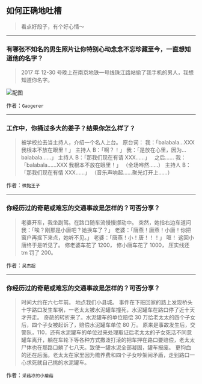 ## 如何正确地吐槽

> 看点好段子，有个好心情～


 
---

### 有哪张不知名的男生照片让你特别心动念念不忘珍藏至今，一直想知道他的名字？

> 2017 年 12-30 号晚上在南京地铁一号线珠江路站偷了我手机的男人，我想知道你名字。



![配图](http://pic2.zhimg.com/70/v2-98a7a3b3918fd3db405b87e5aca85141_b.jpg)


作者：`Gaogerer`

---

### 工作中，你捅过多大的娄子？结果你怎么样了？

> 被学校拉去当主持人，介绍一个名人上台。
> 原台词：
> 我：「balabala…XXX 我根本不放在眼里！」
> 主持人 B：「啊？！」
> 我：「是放在心里，因为…balabala……」
> 主持人 B：「那我们现在有请 XXX……」
>  
> 之后……
> 我：「balabala……XXX 我根本不放在眼里！」
> （全场哗然……）
> 主持人 B：「那我们现在有情 XXX……」
> （音乐声响起……聚光灯开上……）


作者：`微黏王子`

---

### 你经历过的奇葩或难忘的交通事故是怎样的？可否分享？

> 老婆开车，我坐副驾。在路口随车流慢慢挪动中。
> 突然，她指右边车道问我：「唉？刚那是小唐吧？她换车了？」
> 老婆：「唐燕！唐燕！小唐！你把窗户再摇下来点，她听不见。」
> 老婆：「唐燕！小！唐！！！」
> 哐！
> 这回小唐终于是听见了。
> 修老婆车花了 1200，
> 修小唐车花了 1000，
> 压实线还 tm 罚了 200。


作者：`吴杰超`

---

### 你经历过的奇葩或难忘的交通事故是怎样的？可否分享？

> 时间大约在六七年前。
> 地点我们小县城。
> 事件在下班回家的路上发现桥头十字路口发生车祸，一老太太被水泥罐车撞死，水泥罐车在路口停了近十天才开走。
> 奇葩的转折来了。水泥罐车的单位赔偿 30 万给老太太的四个子女后，四个子女被起诉了，赔偿水泥罐车单位 80 万。
> 原来是事故发生后，交警队，110，还有水泥罐车的单位过来处理取证后老太太的子女死活不同意罐车离开，躺在车轮下等各种方式撒泼打滚的把车押在路口要赔偿，老太太尸体也在那路口躺了七八天。致使一罐水泥全部凝固，罐车报废。
> 更狗血的还在后面。老太太在家里因为赡养费和四个子女吵架闹矛盾，走到路口一心求死就自己挑的水泥罐车。


作者：`采菇凉的小蘑菇`